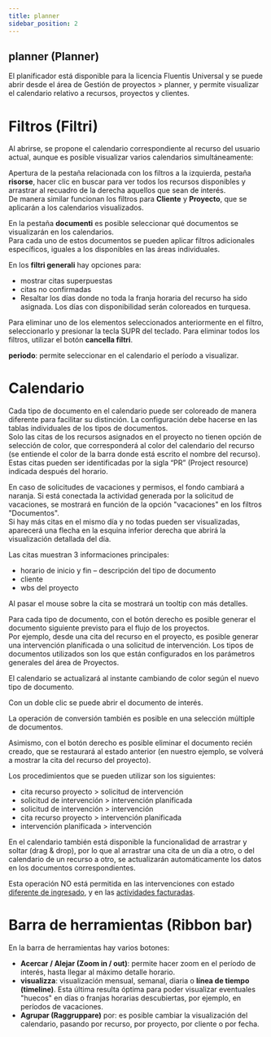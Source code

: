 ```yaml
---
title: planner
sidebar_position: 2
---
```

## planner (Planner)
El planificador está disponible para la licencia Fluentis Universal y se puede abrir desde el área de Gestión de proyectos > planner, y permite visualizar el calendario relativo a recursos, proyectos y clientes.

# Filtros (Filtri)
Al abrirse, se propone el calendario correspondiente al recurso del usuario actual, aunque es posible visualizar varios calendarios simultáneamente:

Apertura de la pestaña relacionada con los filtros a la izquierda, pestaña **risorse**, hacer clic en buscar para ver todos los recursos disponibles y arrastrar al recuadro de la derecha aquellos que sean de interés.  
De manera similar funcionan los filtros para **Cliente** y **Proyecto**, que se aplicarán a los calendarios visualizados.  

En la pestaña **documenti** es posible seleccionar qué documentos se visualizarán en los calendarios.  
Para cada uno de estos documentos se pueden aplicar filtros adicionales específicos, iguales a los disponibles en las áreas individuales.  

En los **filtri generali** hay opciones para: 
- mostrar citas superpuestas 
- citas no confirmadas 
- Resaltar los días donde no toda la franja horaria del recurso ha sido asignada. Los días con disponibilidad serán coloreados en turquesa.

Para eliminar uno de los elementos seleccionados anteriormente en el filtro, seleccionarlo y presionar la tecla SUPR del teclado. Para eliminar todos los filtros, utilizar el botón **cancella filtri**.

**periodo**: permite seleccionar en el calendario el período a visualizar.

# Calendario
Cada tipo de documento en el calendario puede ser coloreado de manera diferente para facilitar su distinción. La configuración debe hacerse en las tablas individuales de los tipos de documentos.  
Solo las citas de los recursos asignados en el proyecto no tienen opción de selección de color, que corresponderá al color del calendario del recurso (se entiende el color de la barra donde está escrito el nombre del recurso). Estas citas pueden ser identificadas por la sigla “PR” (Project resource) indicada después del horario.

En caso de solicitudes de vacaciones y permisos, el fondo cambiará a naranja. Si está conectada la actividad generada por la solicitud de vacaciones, se mostrará en función de la opción "vacaciones" en los filtros "Documentos".  
Si hay más citas en el mismo día y no todas pueden ser visualizadas, aparecerá una flecha en la esquina inferior derecha que abrirá la visualización detallada del día.

Las citas muestran 3 informaciones principales:
- horario de inicio y fin – descripción del tipo de documento  
- cliente  
- wbs del proyecto  

Al pasar el mouse sobre la cita se mostrará un tooltip con más detalles.

Para cada tipo de documento, con el botón derecho es posible generar el documento siguiente previsto para el flujo de los proyectos.  
Por ejemplo, desde una cita del recurso en el proyecto, es posible generar una intervención planificada o una solicitud de intervención. Los tipos de documentos utilizados son los que están configurados en los parámetros generales del área de Proyectos.

El calendario se actualizará al instante cambiando de color según el nuevo tipo de documento.

Con un doble clic se puede abrir el documento de interés.

La operación de conversión también es posible en una selección múltiple de documentos.

Asimismo, con el botón derecho es posible eliminar el documento recién creado, que se restaurará al estado anterior (en nuestro ejemplo, se volverá a mostrar la cita del recurso del proyecto).

Los procedimientos que se pueden utilizar son los siguientes:
- cita recurso proyecto > solicitud de intervención  
- solicitud de intervención > intervención planificada  
- solicitud de intervención > intervención  
- cita recurso proyecto > intervención planificada  
- intervención planificada > intervención  

En el calendario también está disponible la funcionalidad de arrastrar y soltar (drag & drop), por lo que al arrastrar una cita de un día a otro, o del calendario de un recurso a otro, se actualizarán automáticamente los datos en los documentos correspondientes.  

Esta operación NO está permitida en las intervenciones con estado <u>diferente de ingresado</u>, y en las <u>actividades facturadas</u>.

# Barra de herramientas (Ribbon bar)
En la barra de herramientas hay varios botones: 
- **Acercar / Alejar (Zoom in / out)**: permite hacer zoom en el período de interés, hasta llegar al máximo detalle horario.  
- **visualizza**: visualización mensual, semanal, diaria o **línea de tiempo (timeline)**. Esta última resulta óptima para poder visualizar eventuales "huecos" en días o franjas horarias descubiertas, por ejemplo, en períodos de vacaciones.  
- **Agrupar (Raggruppare)** por: es posible cambiar la visualización del calendario, pasando por recurso, por proyecto, por cliente o por fecha.